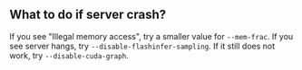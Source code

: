 ## What to do if server crash?

If you see "Illegal memory access", try a smaller value for `--mem-frac`.
If you see server hangs, try `--disable-flashinfer-sampling`. If it still does not work, try `--disable-cuda-graph`.
